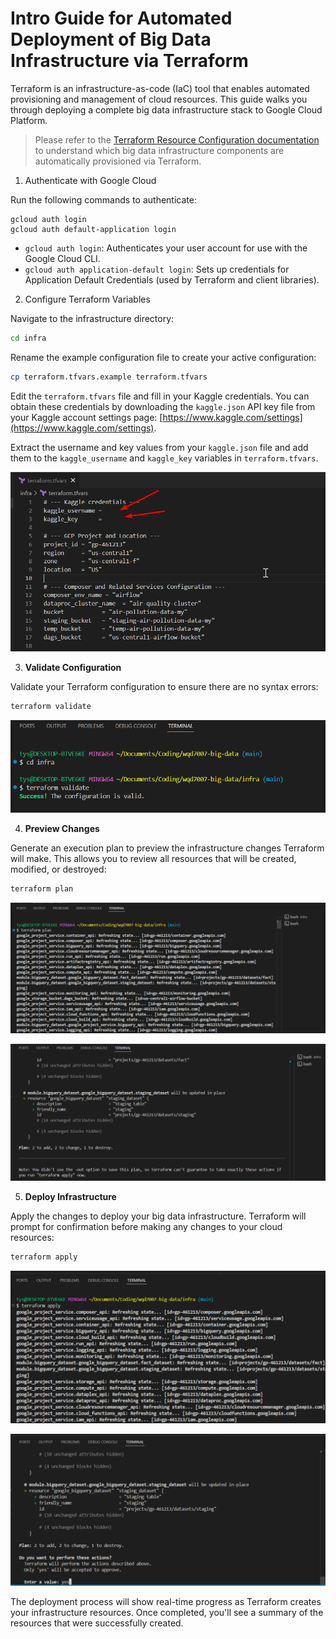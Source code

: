 # Intro Guide for Automated Deployment of Big Data Infrastructure via Terraform

Terraform is an infrastructure-as-code (IaC) tool that enables automated provisioning and management of cloud resources. This guide walks you through deploying a complete big data infrastructure stack to Google Cloud Platform.

> Please refer to the [Terraform Resource Configuration documentation](/setup_docs/big_data_project/deployment_via_terraform/README.md) to understand which big data infrastructure components are automatically provisioned via Terraform.

1. Authenticate with Google Cloud

Run the following commands to authenticate:

```
gcloud auth login
gcloud auth default-application login
```

- `gcloud auth login`: Authenticates your user account for use with the Google Cloud CLI.
- `gcloud auth application-default login`: Sets up credentials for Application Default Credentials (used by Terraform and client libraries).

2. Configure Terraform Variables

Navigate to the infrastructure directory:

```bash
cd infra
```

Rename the example configuration file to create your active configuration:

```bash
cp terraform.tfvars.example terraform.tfvars
```

Edit the `terraform.tfvars` file and fill in your Kaggle credentials. You can obtain these credentials by downloading the `kaggle.json` API key file from your Kaggle account settings page:  [https://www.kaggle.com/settings](https://www.kaggle.com/settings).

Extract the username and key values from your `kaggle.json` file and add them to the `kaggle_username` and `kaggle_key` variables in `terraform.tfvars`.


![](/images/terraform-setup-variable.png)

3. **Validate Configuration**

Validate your Terraform configuration to ensure there are no syntax errors:

```bash
terraform validate
```

![](/images/terraform-validate.png)


4. **Preview Changes**

Generate an execution plan to preview the infrastructure changes Terraform will make. This allows you to review all resources that will be created, modified, or destroyed:

```bash
terraform plan
```

![](/images/terraform-plan1.png)

![](/images/terraform-plan2.png)

5. **Deploy Infrastructure**

Apply the changes to deploy your big data infrastructure. Terraform will prompt for confirmation before making any changes to your cloud resources:

```bash
terraform apply
```

![](/images/terraform-apply1.png)


![](/images/terraform-apply2.png)

The deployment process will show real-time progress as Terraform creates your infrastructure resources. Once completed, you'll see a summary of the resources that were successfully created.

